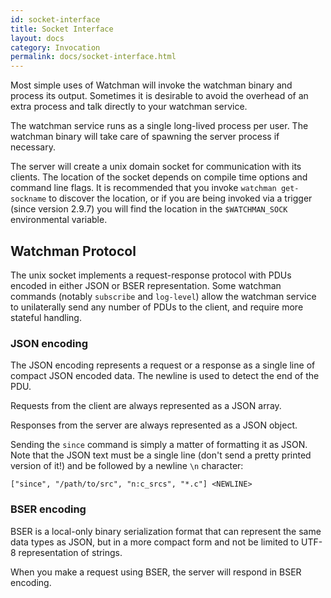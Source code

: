 ```yaml
---
id: socket-interface
title: Socket Interface
layout: docs
category: Invocation
permalink: docs/socket-interface.html
---
```


Most simple uses of Watchman will invoke the watchman binary and process its
output.  Sometimes it is desirable to avoid the overhead of an extra process
and talk directly to your watchman service.

The watchman service runs as a single long-lived process per user.  The
watchman binary will take care of spawning the server process if necessary.

The server will create a unix domain socket for communication with its clients.
The location of the socket depends on compile time options and command line
flags.  It is recommended that you invoke `watchman get-sockname` to discover
the location, or if you are being invoked via a trigger (since version 2.9.7)
you will find the location in the `$WATCHMAN_SOCK` environmental variable.

## Watchman Protocol

The unix socket implements a request-response protocol with PDUs encoded in
either JSON or BSER representation.  Some watchman commands (notably
`subscribe` and `log-level`) allow the watchman service to unilaterally send
any number of PDUs to the client, and require more stateful handling.

### JSON encoding

The JSON encoding represents a request or a response as a single line of
compact JSON encoded data.  The newline is used to detect the end of the PDU.

Requests from the client are always represented as a JSON array.

Responses from the server are always represented as a JSON object.

Sending the `since` command is simply a matter of formatting it as JSON.  Note
that the JSON text must be a single line (don't send a pretty printed version
of it!) and be followed by a newline `\n` character:

    ["since", "/path/to/src", "n:c_srcs", "*.c"] <NEWLINE>

### BSER encoding

BSER is a local-only binary serialization format that can represent the same
data types as JSON, but in a more compact form and not be limited to UTF-8
representation of strings.

When you make a request using BSER, the server will respond in BSER encoding.
